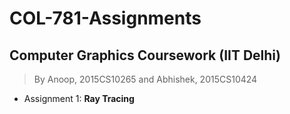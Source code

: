 # COL-781-Assignments
## Computer Graphics Coursework (IIT Delhi)
> By Anoop, 2015CS10265 and Abhishek, 2015CS10424

- Assignment 1: **Ray Tracing**
